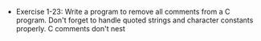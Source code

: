 - Exercise 1-23: Write a program to remove all comments from a C program. Don't forget to handle quoted strings and character constants properly. C comments don't nest